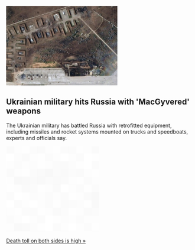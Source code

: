 
![Ukrainian military hits Russia with 'MacGyvered' weapons](./20220830115734.png)
## Ukrainian military hits Russia with 'MacGyvered' weapons

The Ukrainian military has battled Russia with retrofitted equipment, including missiles and rocket systems mounted on trucks and speedboats, experts and officials say.

![pic](../square_bg.png)

[Death toll on both sides is high »](https://www.yahoo.com/news/macgyvered-weapons-ukraines-arsenal-114835507.html)
